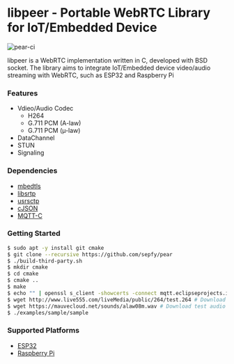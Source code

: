 # libpeer - Portable WebRTC Library for IoT/Embedded Device

![pear-ci](https://github.com/sepfy/pear/actions/workflows/pear-ci.yml/badge.svg)

libpeer is a WebRTC implementation written in C, developed with BSD socket. The library aims to integrate IoT/Embedded device video/audio streaming with WebRTC, such as ESP32 and Raspberry Pi

### Features

- Vdieo/Audio Codec
  - H264
  - G.711 PCM (A-law)
  - G.711 PCM (µ-law)
- DataChannel
- STUN
- Signaling

### Dependencies

* [mbedtls](https://github.com/Mbed-TLS/mbedtls)
* [libsrtp](https://github.com/cisco/libsrtp)
* [usrsctp](https://github.com/sctplab/usrsctp)
* [cJSON](https://github.com/DaveGamble/cJSON.git)
* [MQTT-C](https://github.com/LiamBindle/MQTT-C)

### Getting Started
```bash
$ sudo apt -y install git cmake
$ git clone --recursive https://github.com/sepfy/pear
$ ./build-third-party.sh
$ mkdir cmake
$ cd cmake
$ cmake ..
$ make
$ echo "" | openssl s_client -showcerts -connect mqtt.eclipseprojects.io:8883 | sed -n "1,/Root/d; /BEGIN/,/END/p" | openssl x509 -outform PEM >mqtt_eclipse_org.pem # Download certificate for signaling
$ wget http://www.live555.com/liveMedia/public/264/test.264 # Download test video file
$ wget https://mauvecloud.net/sounds/alaw08m.wav # Download test audio file
$ ./examples/sample/sample
```

### Supported Platforms
- [ESP32](https://github.com/sepfy/pear/tree/main/examples/esp32)
- [Raspberry Pi](https://github.com/sepfy/pear/tree/main/examples/raspberrypi)
